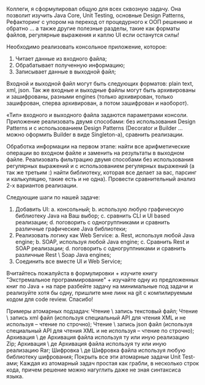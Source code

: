 Коллеги, я сформулировал общую для всех сквозную задачу. Она позволит изучить Java Core, Unit Testing, основные Design Patterns, Рефакторинг с упором на переход от процедурного к ООП решению и обратно ... а также другие полезные разделы, такие как форматы файлов, регулярные выражения и каплю UI если останутся силы!
 
Необходимо реализовать консольное приложение, которое:
1)  Читает данные из входного файла;
2)  Обрабатывает полученную информацию;
3)  Записывает данные в выходной файл;
 
Входной и выходной файл могут быть следующих форматов: plain text, xml, json. Так же входные и выходные файлы могут быть архивированы и зашифрованы, разными engines (только архивирован, только зашифрован, сперва архивирован, а потом зашифрован и наоборот).
 
«Тип» входного и выходного файла задаются параметрами консоли.
Приложение реализовать двумя способами: без использования Design Patterns и c использованием Design Patterns (Decorator и Builder … можно оформить Builder в виде Singleton-а), сравнить реализации.
 
Обработка информации на первом этапе: найти все арифметические операции во входном файле и заменить на результаты в выходном файле.
Реализовать фильтрацию двумя способами без использования регулярных выражений и с использованием регулярных выражений (а так же третьим :) найти библиотеку, которая все делает за вас, парсинг и калькуляцию, такие есть и не одна). Провести сравнительный анализ 2-х вариантов реализации.
 
Следующие шаги по нашей задаче:
1)  Добавить UI:
a.  консольный;
b.  использую любую графическую библиотеку Java на Ваш выбор;
c.  сравнить CLI и UI based реализации;
d.  поговорить с одногруппниками и сравнить различные графические Java библиотеки;
2)  Реализовать логику как Web Service:
a.  Rest, используя любой Java engine;
b.  SOAP, используя любой Java engine;
c.  Сравнить Rest и SOAP реализации;
d.  поговорить с одногруппниками и сравнить различные Rest \ Soap Java engines;
3)  Соединить все вместе UI и Web Service;
 
Вчитайтесь пожалуйста в формулировки + изучите книгу "Экстремальное программирование" + изучайте одну из предложенных книг по Java + на паре разбейте задачу на минимальные под задачи и реализуйте хотя бы одну, пришлите мне линк на git с компилируемым кодом для code review. Спасибо!
 
Примеры атомарных подзадач:
Чтение \ запись текстовый файл;
Чтение \ запись xml файл (используя специальный API для чтения XML и не используя – чтение по строчно);
Чтение \ запись json файл (используя специальный API для чтения XML и не используя – чтение по строчно);
Архивация \ де Архивация файла используя ту или иную реализацию Zip;
Архивация \ де Архивация файла используя ту или иную реализацию Rar;
Шифровка \ де Шифровка файла используя любую библиотеку шифрования;
Покрыть все эти атомарные задачи Unit Test-ами;
 Каждая из атомарный задач простая как грабли, в несколько строк кода, причем решение можно нагуглить даже не зная синтаксиса языка.
